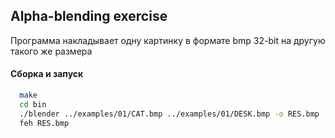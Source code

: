 ## Alpha-blending exercise

Программа накладывает одну картинку в формате bmp 32-bit на другую такого же размера

#### Сборка и запуск 

```bash
  make 
  cd bin
  ./blender ../examples/01/CAT.bmp ../examples/01/DESK.bmp -o RES.bmp
  feh RES.bmp
```

